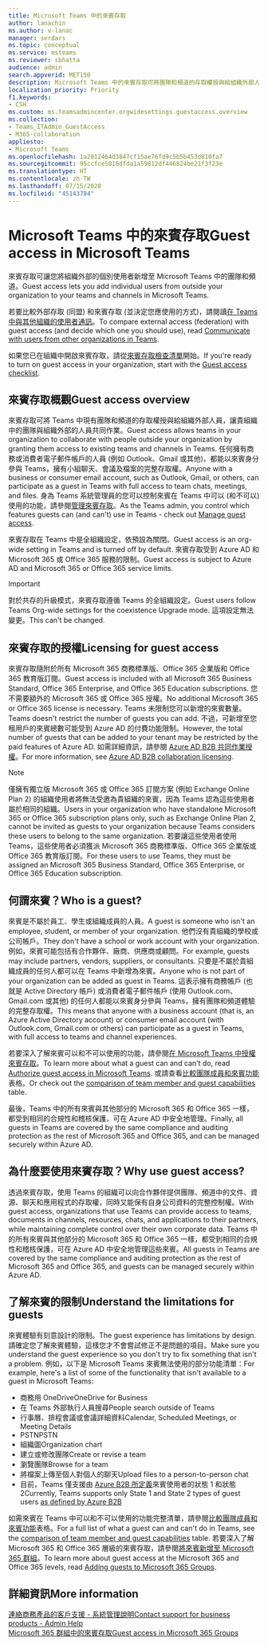 ```yaml
---
title: Microsoft Teams 中的來賓存取
author: lanachin
ms.author: v-lanac
manager: serdars
ms.topic: conceptual
ms.service: msteams
ms.reviewer: sbhatta
audience: admin
search.appverid: MET150
description: Microsoft Teams 中的來賓存取可將團隊和頻道的存取權授與給組織外部人員，讓貴組織中的團隊與組織外部的人員共同作業。
localization_priority: Priority
f1.keywords:
- CSH
ms.custom: ms.teamsadmincenter.orgwidesettings.guestaccess.overview
ms.collection:
- Teams_ITAdmin_GuestAccess
- M365-collaboration
appliesto:
- Microsoft Teams
ms.openlocfilehash: 1a2012464d3847cf15ae76fd9c5b5b453d810fa7
ms.sourcegitcommit: 95ccfce5016dfda1a59812df446824be21f3f23e
ms.translationtype: HT
ms.contentlocale: zh-TW
ms.lasthandoff: 07/15/2020
ms.locfileid: "45143784"
---
```

<a name="guest-access-in-microsoft-teams"></a><span data-ttu-id="d5aa9-103">Microsoft Teams 中的來賓存取</span><span class="sxs-lookup"><span data-stu-id="d5aa9-103">Guest access in Microsoft Teams</span></span>
======================================

<span data-ttu-id="d5aa9-104">來賓存取可讓您將組織外部的個別使用者新增至 Microsoft Teams 中的團隊和頻道。</span><span class="sxs-lookup"><span data-stu-id="d5aa9-104">Guest access lets you add individual users from outside your organization to your teams and channels in Microsoft Teams.</span></span> 

<span data-ttu-id="d5aa9-105">若要比較外部存取 (同盟) 和來賓存取 (並決定您應使用的方式)，請閱讀[在 Teams 中與其他組織的使用者通訊](communicate-with-users-from-other-organizations.md)。</span><span class="sxs-lookup"><span data-stu-id="d5aa9-105">To compare external access (federation) with guest access (and decide which one you should use), read [Communicate with users from other organizations in Teams](communicate-with-users-from-other-organizations.md).</span></span>

<span data-ttu-id="d5aa9-106">如果您已在組織中開啟來賓存取，請從[來賓存取檢查清單](guest-access-checklist.md)開始。</span><span class="sxs-lookup"><span data-stu-id="d5aa9-106">If you're ready to turn on guest access in your organization, start with the [Guest access checklist](guest-access-checklist.md).</span></span>

## <a name="guest-access-overview"></a><span data-ttu-id="d5aa9-107">來賓存取概觀</span><span class="sxs-lookup"><span data-stu-id="d5aa9-107">Guest access overview</span></span>

<span data-ttu-id="d5aa9-108">來賓存取可將 Teams 中現有團隊和頻道的存取權授與給組織外部人員，讓貴組織中的團隊與組織外部的人員共同作業。</span><span class="sxs-lookup"><span data-stu-id="d5aa9-108">Guest access allows teams in your organization to collaborate with people outside your organization by granting them access to existing teams and channels in Teams.</span></span> <span data-ttu-id="d5aa9-109">任何擁有商務或消費者電子郵件帳戶的人員 (例如 Outlook、Gmail 或其他)，都能以來賓身分參與 Teams，擁有小組聊天、會議及檔案的完整存取權。</span><span class="sxs-lookup"><span data-stu-id="d5aa9-109">Anyone with a business or consumer email account, such as Outlook, Gmail, or others, can participate as a guest in Teams with full access to team chats, meetings, and files.</span></span> <span data-ttu-id="d5aa9-110">身為 Teams 系統管理員的您可以控制來賓在 Teams 中可以 (和不可以) 使用的功能，請參閱[管理來賓存取](manage-guests.md)。</span><span class="sxs-lookup"><span data-stu-id="d5aa9-110">As the Teams admin, you control which features guests can (and can't) use in Teams - check out [Manage guest access](manage-guests.md).</span></span>

<span data-ttu-id="d5aa9-111">來賓存取在 Teams 中是全組織設定，依預設為關閉。</span><span class="sxs-lookup"><span data-stu-id="d5aa9-111">Guest access is an org-wide setting in Teams and is turned off by default.</span></span> <span data-ttu-id="d5aa9-112">來賓存取受到 Azure AD 和 Microsoft 365 或 Office 365 服務的限制。</span><span class="sxs-lookup"><span data-stu-id="d5aa9-112">Guest access is subject to Azure AD and Microsoft 365 or Office 365 service limits.</span></span>


> [!IMPORTANT]
> <span data-ttu-id="d5aa9-113">對於共存的升級模式，來賓存取遵循 Teams 的全組織設定。</span><span class="sxs-lookup"><span data-stu-id="d5aa9-113">Guest users follow Teams Org-wide settings for the coexistence Upgrade mode.</span></span> <span data-ttu-id="d5aa9-114">這項設定無法變更。</span><span class="sxs-lookup"><span data-stu-id="d5aa9-114">This can't be changed.</span></span>

## <a name="licensing-for-guest-access"></a><span data-ttu-id="d5aa9-115">來賓存取的授權</span><span class="sxs-lookup"><span data-stu-id="d5aa9-115">Licensing for guest access</span></span>

<span data-ttu-id="d5aa9-116">來賓存取隨附於所有 Microsoft 365 商務標準版、Office 365 企業版和 Office 365 教育版訂閱。</span><span class="sxs-lookup"><span data-stu-id="d5aa9-116">Guest access is included with all Microsoft 365 Business Standard, Office 365 Enterprise, and Office 365 Education subscriptions.</span></span> <span data-ttu-id="d5aa9-117">您不需要額外的 Microsoft 365 或 Office 365 授權。</span><span class="sxs-lookup"><span data-stu-id="d5aa9-117">No additional Microsoft 365 or Office 365 license is necessary.</span></span> <span data-ttu-id="d5aa9-118">Teams 未限制您可以新增的來賓數量。</span><span class="sxs-lookup"><span data-stu-id="d5aa9-118">Teams doesn't restrict the number of guests you can add.</span></span> <span data-ttu-id="d5aa9-119">不過，可新增至您租用戶的來賓總數可能受到 Azure AD 的付費功能限制。</span><span class="sxs-lookup"><span data-stu-id="d5aa9-119">However, the total number of guests that can be added to your tenant may be restricted by the paid features of Azure AD.</span></span> <span data-ttu-id="d5aa9-120">如需詳細資訊，請參閱 [Azure AD B2B 共同作業授權](https://docs.microsoft.com/azure/active-directory/b2b/licensing-guidance)。</span><span class="sxs-lookup"><span data-stu-id="d5aa9-120">For more information, see [Azure AD B2B collaboration licensing](https://docs.microsoft.com/azure/active-directory/b2b/licensing-guidance).</span></span>


> [!NOTE]
> <span data-ttu-id="d5aa9-121">僅擁有獨立版 Microsoft 365 或 Office 365 訂閱方案 (例如 Exchange Online Plan 2) 的組織使用者將無法受邀為貴組織的來賓，因為 Teams 認為這些使用者屬於相同的組織。</span><span class="sxs-lookup"><span data-stu-id="d5aa9-121">Users in your organization who have standalone Microsoft 365 or Office 365 subscription plans only, such as Exchange Online Plan 2, cannot be invited as guests to your organization because Teams considers these users to belong to the same organization.</span></span> <span data-ttu-id="d5aa9-122">若要讓這些使用者使用 Teams，這些使用者必須獲派 Microsoft 365 商務標準版、Office 365 企業版或 Office 365 教育版訂閱。</span><span class="sxs-lookup"><span data-stu-id="d5aa9-122">For these users to use Teams, they must be assigned an Microsoft 365 Business Standard, Office 365 Enterprise, or Office 365 Education subscription.</span></span> 

## <a name="who-is-a-guest"></a><span data-ttu-id="d5aa9-123">何謂來賓？</span><span class="sxs-lookup"><span data-stu-id="d5aa9-123">Who is a guest?</span></span>

<span data-ttu-id="d5aa9-124">來賓是不屬於員工、學生或組織成員的人員。</span><span class="sxs-lookup"><span data-stu-id="d5aa9-124">A guest is someone who isn't an employee, student, or member of your organization.</span></span> <span data-ttu-id="d5aa9-125">他們沒有貴組織的學校或公司帳戶。</span><span class="sxs-lookup"><span data-stu-id="d5aa9-125">They don't have a school or work account with your organization.</span></span> <span data-ttu-id="d5aa9-126">例如，來賓可能包括有合作夥伴、廠商、供應商或顧問。</span><span class="sxs-lookup"><span data-stu-id="d5aa9-126">For example, guests may include partners, vendors, suppliers, or consultants.</span></span> <span data-ttu-id="d5aa9-127">只要是不屬於貴組織成員的任何人都可以在 Teams 中新增為來賓。</span><span class="sxs-lookup"><span data-stu-id="d5aa9-127">Anyone who is not part of your organization can be added as guest in Teams.</span></span> <span data-ttu-id="d5aa9-128">這表示擁有商務帳戶 (也就是 Active Directory 帳戶) 或消費者電子郵件帳戶 (使用 Outlook.com、Gmail.com 或其他) 的任何人都能以來賓身分參與 Teams，擁有團隊和頻道體驗的完整存取權。</span><span class="sxs-lookup"><span data-stu-id="d5aa9-128">This means that anyone with a business account (that is, an Azure Active Directory account) or consumer email account (with Outlook.com, Gmail.com or others) can participate as a guest in Teams, with full access to teams and channel experiences.</span></span>

<span data-ttu-id="d5aa9-129">若要深入了解來賓可以和不可以使用的功能，請參閱[在 Microsoft Teams 中授權來賓存取](teams-dependencies.md)。</span><span class="sxs-lookup"><span data-stu-id="d5aa9-129">To learn more about what a guest can and can't do, read [Authorize guest access in Microsoft Teams](teams-dependencies.md).</span></span> <span data-ttu-id="d5aa9-130">或請查看[比較團隊成員和來賓功能](guest-experience.md#comparison-of-team-member-and-guest-capabilities)表格。</span><span class="sxs-lookup"><span data-stu-id="d5aa9-130">Or check out the [comparison of team member and guest capabilities](guest-experience.md#comparison-of-team-member-and-guest-capabilities) table.</span></span> 

<span data-ttu-id="d5aa9-131">最後，Teams 中的所有來賓與其他部分的 Microsoft 365 和 Office 365 一樣，都受到相同的合規性和稽核保護，可在 Azure AD 中安全地管理。</span><span class="sxs-lookup"><span data-stu-id="d5aa9-131">Finally, all guests in Teams are covered by the same compliance and auditing protection as the rest of Microsoft 365 and Office 365, and can be managed securely within Azure AD.</span></span>

## <a name="why-use-guest-access"></a><span data-ttu-id="d5aa9-132">為什麼要使用來賓存取？</span><span class="sxs-lookup"><span data-stu-id="d5aa9-132">Why use guest access?</span></span>

<span data-ttu-id="d5aa9-133">透過來賓存取，使用 Teams 的組織可以向合作夥伴提供團隊、頻道中的文件、資源、聊天和應用程式的存取權，同時又能保有自身公司資料的完整控制權。</span><span class="sxs-lookup"><span data-stu-id="d5aa9-133">With guest access, organizations that use Teams can provide access to teams, documents in channels, resources, chats, and applications to their partners, while maintaining complete control over their own corporate data.</span></span> <span data-ttu-id="d5aa9-134">Teams 中的所有來賓與其他部分的 Microsoft 365 和 Office 365 一樣，都受到相同的合規性和稽核保護，可在 Azure AD 中安全地管理這些來賓。</span><span class="sxs-lookup"><span data-stu-id="d5aa9-134">All guests in Teams are covered by the same compliance and auditing protection as the rest of Microsoft 365 and Office 365, and guests can be managed securely within Azure AD.</span></span>  

## <a name="understand-the-limitations-for-guests"></a><span data-ttu-id="d5aa9-135">了解來賓的限制</span><span class="sxs-lookup"><span data-stu-id="d5aa9-135">Understand the limitations for guests</span></span>

<span data-ttu-id="d5aa9-136">來賓體驗有刻意設計的限制。</span><span class="sxs-lookup"><span data-stu-id="d5aa9-136">The guest experience has limitations by design.</span></span> <span data-ttu-id="d5aa9-137">請確定您了解來賓體驗，這樣您才不會嘗試修正不是問題的項目。</span><span class="sxs-lookup"><span data-stu-id="d5aa9-137">Make sure you understand the guest experience so you don't try to fix something that isn't a problem.</span></span> <span data-ttu-id="d5aa9-138">例如，以下是 Microsoft Teams 來賓無法使用的部分功能清單：</span><span class="sxs-lookup"><span data-stu-id="d5aa9-138">For example, here's a list of some of the functionality that isn't available to a guest in Microsoft Teams:</span></span>

- <span data-ttu-id="d5aa9-139">商務用 OneDrive</span><span class="sxs-lookup"><span data-stu-id="d5aa9-139">OneDrive for Business</span></span>
- <span data-ttu-id="d5aa9-140">在 Teams 外部執行人員搜尋</span><span class="sxs-lookup"><span data-stu-id="d5aa9-140">People search outside of Teams</span></span>
- <span data-ttu-id="d5aa9-141">行事曆、排程會議或會議詳細資料</span><span class="sxs-lookup"><span data-stu-id="d5aa9-141">Calendar, Scheduled Meetings, or Meeting Details</span></span>
- <span data-ttu-id="d5aa9-142">PSTN</span><span class="sxs-lookup"><span data-stu-id="d5aa9-142">PSTN</span></span>
- <span data-ttu-id="d5aa9-143">組織圖</span><span class="sxs-lookup"><span data-stu-id="d5aa9-143">Organization chart</span></span>
- <span data-ttu-id="d5aa9-144">建立或修改團隊</span><span class="sxs-lookup"><span data-stu-id="d5aa9-144">Create or revise a team</span></span>
- <span data-ttu-id="d5aa9-145">瀏覽團隊</span><span class="sxs-lookup"><span data-stu-id="d5aa9-145">Browse for a team</span></span>
- <span data-ttu-id="d5aa9-146">將檔案上傳至個人對個人的聊天</span><span class="sxs-lookup"><span data-stu-id="d5aa9-146">Upload files to a person-to-person chat</span></span>
- <span data-ttu-id="d5aa9-147">目前，Teams 僅支援由 [Azure B2B 所定義](https://docs.microsoft.com/azure/active-directory/b2b/user-properties)來賓使用者的狀態 1 和狀態 2</span><span class="sxs-lookup"><span data-stu-id="d5aa9-147">Currently, Teams supports only State 1 and State 2 types of guest users [as defined by Azure B2B](https://docs.microsoft.com/azure/active-directory/b2b/user-properties)</span></span>

<span data-ttu-id="d5aa9-148">如需來賓在 Teams 中可以和不可以使用的功能完整清單，請參閱[比較團隊成員和來賓功能](guest-experience.md#comparison-of-team-member-and-guest-capabilities)表格。</span><span class="sxs-lookup"><span data-stu-id="d5aa9-148">For a full list of what a guest can and can't do in Teams, see the [comparison of team member and guest capabilities](guest-experience.md#comparison-of-team-member-and-guest-capabilities) table.</span></span> <span data-ttu-id="d5aa9-149">若要深入了解 Microsoft 365 和 Office 365 層級的來賓存取，請參閱[將來賓新增至 Microsoft 365 群組](https://support.office.com/article/guest-access-in-office-365-groups-bfc7a840-868f-4fd6-a390-f347bf51aff6)。</span><span class="sxs-lookup"><span data-stu-id="d5aa9-149">To learn more about guest access at the Microsoft 365 and Office 365 levels, read [Adding guests to Microsoft 365 Groups](https://support.office.com/article/guest-access-in-office-365-groups-bfc7a840-868f-4fd6-a390-f347bf51aff6).</span></span>


## <a name="more-information"></a><span data-ttu-id="d5aa9-150">詳細資訊</span><span class="sxs-lookup"><span data-stu-id="d5aa9-150">More information</span></span>

[<span data-ttu-id="d5aa9-151">連絡商務產品的客戶支援 - 系統管理說明</span><span class="sxs-lookup"><span data-stu-id="d5aa9-151">Contact support for business products - Admin Help</span></span>](https://docs.microsoft.com/microsoft-365/admin/contact-support-for-business-products)  
[<span data-ttu-id="d5aa9-152">Microsoft 365 群組中的來賓存取</span><span class="sxs-lookup"><span data-stu-id="d5aa9-152">Guest access in Microsoft 365 Groups</span></span>](https://support.office.com/article/guest-access-in-office-365-groups-bfc7a840-868f-4fd6-a390-f347bf51aff6?ui=en-US&rs=en-US&ad=US#bkmk_usepowershell&PickTab=FAQ) 
  
